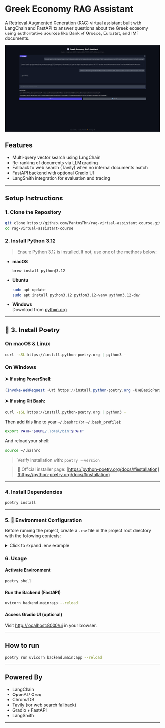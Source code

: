 # Greek Economy RAG Assistant

A Retrieval-Augmented Generation (RAG) virtual assistant built with LangChain and FastAPI to answer questions about the Greek economy using authoritative sources like Bank of Greece, Eurostat, and IMF documents.


![App Screenshot](./data/images/rag_example.png)


## Features

- Multi-query vector search using LangChain
- Re-ranking of documents via LLM grading
- Fallback to web search (Tavily) when no internal documents match
- FastAPI backend with optional Gradio UI
- LangSmith integration for evaluation and tracing

---

##  Setup Instructions

### 1. Clone the Repository

```bash
git clone https://github.com/PantosThn/rag-virtual-assistant-course.git
cd rag-virtual-assistant-course
```

### 2. Install Python 3.12

> Ensure Python 3.12 is installed. If not, use one of the methods below:

- **macOS**
  ```bash
  brew install python@3.12
  ```
- **Ubuntu**
  ```bash
  sudo apt update
  sudo apt install python3.12 python3.12-venv python3.12-dev
  ```
- **Windows**  
  Download from [python.org](https://www.python.org/downloads/release/python-3100/)

---

## 🎼 3. Install Poetry

### On macOS & Linux

```bash
curl -sSL https://install.python-poetry.org | python3 -
```

### On Windows

#### ➤ If using **PowerShell**:

```powershell
(Invoke-WebRequest -Uri https://install.python-poetry.org -UseBasicParsing).Content | python -
```

#### ➤ If using **Git Bash**:

```bash
curl -sSL https://install.python-poetry.org | python3 -
```

Then add this line to your `~/.bashrc` (or `~/.bash_profile`):

```bash
export PATH="$HOME/.local/bin:$PATH"
```

And reload your shell:

```bash
source ~/.bashrc
```

> Verify installation with: `poetry --version`

> 🔗 Official installer page: [https://python-poetry.org/docs/#installation](https://python-poetry.org/docs/#installation)

---

### 4. Install Dependencies

```bash
poetry install
```

---

### 5. 🔐 Environment Configuration

Before running the project, create a `.env` file in the project root directory with the following contents:

<details>
<summary>Click to expand .env example</summary>

```env
# Option 1: Recommended (Groq)
GROQ_API_KEY=your-groq-api-key

# Option 2: OpenAI (if you have one)
OPENAI_API_KEY=your-openai-api-key

# Optional LangChain settings for LangSmith
LANGCHAIN_API_KEY=your-langsmith-api-key
LANGCHAIN_TRACING_V2=true
LANGCHAIN_ENDPOINT=https://api.smith.langchain.com
USER_AGENT=Mozilla/5.0 (compatible; RAG-TutorialBot/1.0; +https://yourwebsite.com/bot)

# Optional Web Search
TAVILY_API_KEY=your-tavily-api-key
```

</details>

### 6. Usage

#### Activate Environment

```bash
poetry shell
```

#### Run the Backend (FastAPI)

```bash
uvicorn backend.main:app --reload
```

#### Access Gradio UI (optional)

Visit [http://localhost:8000/ui](http://localhost:8000/ui) in your browser.

---

## How to run 


```bash
poetry run uvicorn backend.main:app --reload
```

---

## Powered By

- LangChain
- OpenAI / Groq
- ChromaDB
- Tavily (for web search fallback)
- Gradio + FastAPI
- LangSmith

---
